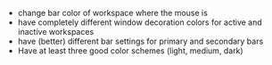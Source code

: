 * change bar color of workspace where the mouse is
* have completely different window decoration colors for active and inactive workspaces
* have (better) different bar settings for primary and secondary bars
* Have at least three good color schemes (light, medium, dark)
